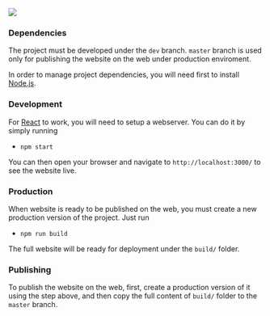 ![](http://res.cloudinary.com/dkbuneg9h/image/upload/v1492117226/Prepare-se_kakyii.png)

### Dependencies

The project must be developed under the `dev` branch. `master` branch is used only for publishing the website on the web under production enviroment.

In order to manage project dependencies, you will need first to install [Node.js](https://nodejs.org/en/).

### Development

For [React](https://reactjs.org/) to work, you will need to setup a webserver. You can do it by simply running
* `npm start`

You can then open your browser and navigate to `http://localhost:3000/` to see the website live.

### Production

When website is ready to be published on the web, you must create a new production version of the project. Just run
* `npm run build`

The full website will be ready for deployment under the `build/` folder.

### Publishing

To publish the website on the web, first, create a production version of it using the step above, and then copy the full content of `build/` folder to the `master` branch.


